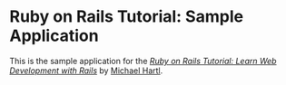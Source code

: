 # Ruby on Rails Tutorial: Sample Application

This is the sample application for the
[*Ruby on Rails Tutorial: Learn Web Development with Rails*](http://www.railstutorial.org/) by [Michael Hartl](http://www.michaelhartl.com/).